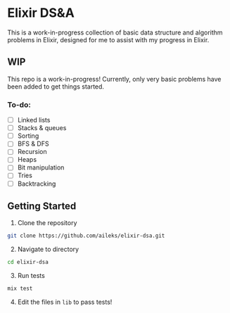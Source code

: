 # Elixir DS&A

This is a work-in-progress collection of basic data structure and algorithm problems in Elixir, designed for me to assist with my progress in Elixir.

## WIP

This repo is a work-in-progress! Currently, only very basic problems have been added to get things started.

### To-do:
- [ ] Linked lists
- [ ] Stacks & queues
- [ ] Sorting
- [ ] BFS & DFS
- [ ] Recursion
- [ ] Heaps
- [ ] Bit manipulation
- [ ] Tries
- [ ] Backtracking

## Getting Started

1. Clone the repository
```bash
git clone https://github.com/aileks/elixir-dsa.git
```

2. Navigate to directory
```bash
cd elixir-dsa
```

3. Run tests

```bash
mix test
```

4. Edit the files in `lib` to pass tests!
